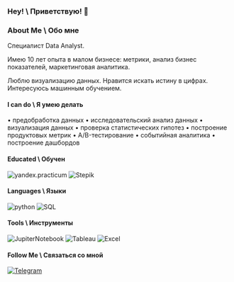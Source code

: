### Hey! \ Приветствую! 👋

<!---
AlexSidelnikov/AlexSidelnikov is a ✨ special ✨ repository because its `README.md` (this file) appears on your GitHub profile.
You can click the Preview link to take a look at your changes.
--->
### About Me \ Обо мне
Специалист Data Analyst. 

Имею 10 лет опыта в малом бизнесе: метрики, анализ бизнес показателей, маркетинговая аналитика. 

Люблю визуализацию данных. Нравится искать истину в цифрах. Интересуюсь машинным обучением.

#### I can do \ Я умею делать

• предобработка данных
• исследовательский анализ данных
• визуализация данных
• проверка статистических гипотез
• построение продуктовых метрик
• A/B-тестирование
• событийная аналитика
• построение дашбордов

#### Educated \ Обучен

![yandex.practicum](https://img.shields.io/badge/-yandex.practicum-000000?style=for-the-badge&logo=yandex.practicum)
![Stepik](https://img.shields.io/badge/-stepik-000000?style=for-the-badge&logo=stepik)

#### Languages \ Языки

![python](https://img.shields.io/badge/-Python-f1faee?style=for-the-badge&logo=python)
![SQL](https://img.shields.io/badge/-SQL-f1faee?style=for-the-badge&logo=SQL)

#### Tools \ Инструменты

![JupiterNotebook](https://img.shields.io/badge/-Jupyter-f1faee?style=for-the-badge&logo=jupyter)
![Tableau](https://img.shields.io/badge/-Tableau-f1faee?style=for-the-badge&logo=tableau)
![Excel](https://img.shields.io/badge/-Excel-2b9348?style=for-the-badge&logo=Excel)

#### Follow Me \ Связаться со мной

[![Telegram](https://img.shields.io/badge/-Telegram-f1faee?style=for-the-badge&logo=Telegram)](https://t.me/c_zhp)
